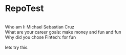 # RepoTest
<br>
Who am I: Michael Sebastian Cruz<br>
What are your career goals: make money and fun and fun<br>
Why did you chose Fintech: for fun<br>
<br>
lets try this
